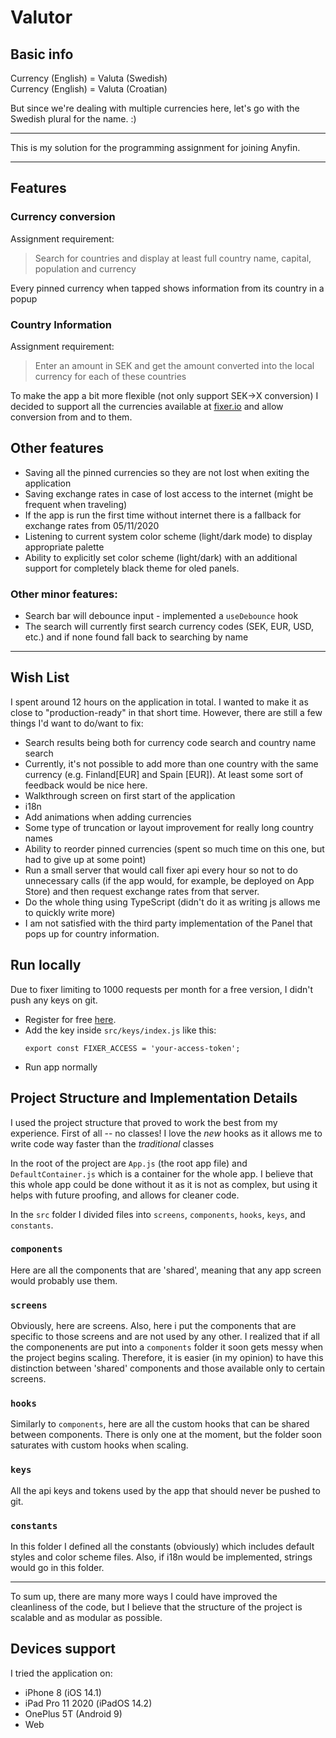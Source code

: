 # Valutor

## Basic info

Currency (English) = Valuta (Swedish)  
Currency (English) = Valuta (Croatian)

But since we're dealing with multiple currencies here, let's go with the Swedish plural for the name. :)

---

This is my solution for the programming assignment for joining Anyfin.

---

## Features

### Currency conversion

Assignment requirement:

> Search for countries and display at least full country name, capital, population and currency

Every pinned currency when tapped shows information from its country in a popup

### Country Information

Assignment requirement:

> Enter an amount in SEK and get the amount converted into the local currency for each of these countries

To make the app a bit more flexible (not only support SEK->X conversion) I decided to support all the currencies available at [fixer.io](https://fixer.io) and allow conversion from and to them.

## Other features

- Saving all the pinned currencies so they are not lost when exiting the application
- Saving exchange rates in case of lost access to the internet (might be frequent when traveling)
- If the app is run the first time without internet there is a fallback for exchange rates from 05/11/2020
- Listening to current system color scheme (light/dark mode) to display appropriate palette
- Ability to explicitly set color scheme (light/dark) with an additional support for completely black theme for oled panels.

### Other minor features:

- Search bar will debounce input - implemented a `useDebounce` hook
- The search will currently first search currency codes (SEK, EUR, USD, etc.) and if none found fall back to searching by name

---

## Wish List

I spent around 12 hours on the application in total. I wanted to make it as close to "production-ready" in that short time. However, there are still a few things I'd want to do/want to fix:

- Search results being both for currency code search and country name search
- Currently, it's not possible to add more than one country with the same currency (e.g. Finland[EUR] and Spain [EUR]). At least some sort of feedback would be nice here.
- Walkthrough screen on first start of the application
- i18n
- Add animations when adding currencies
- Some type of truncation or layout improvement for really long country names
- Ability to reorder pinned currencies (spent so much time on this one, but had to give up at some point)
- Run a small server that would call fixer api every hour so not to do unnecessary calls (if the app would, for example, be deployed on App Store) and then request exchange rates from that server.
- Do the whole thing using TypeScript (didn't do it as writing js allows me to quickly write more)
- I am not satisfied with the third party implementation of the Panel that pops up for country information.

## Run locally

Due to fixer limiting to 1000 requests per month for a free version, I didn't push any keys on git.

- Register for free [here](https://fixer.io).
- Add the key inside `src/keys/index.js` like this:
  ```
  export const FIXER_ACCESS = 'your-access-token';
  ```
- Run app normally

## Project Structure and Implementation Details

I used the project structure that proved to work the best from my experience. First of all -- no classes! I love the _new_ hooks as it allows me to write code way faster than the _traditional_ classes

In the root of the project are `App.js` (the root app file) and `DefaultContainer.js` which is a container for the whole app. I believe that this whole app could be done without it as it is not as complex, but using it helps with future proofing, and allows for cleaner code.

In the `src` folder I divided files into `screens`, `components`, `hooks`, `keys`, and `constants`.

### `components`

Here are all the components that are 'shared', meaning that any app screen would probably use them.

### `screens`

Obviously, here are screens. Also, here i put the components that are specific to those screens and are not used by any other. I realized that if all the componenents are put into a `components` folder it soon gets messy when the project begins scaling. Therefore, it is easier (in my opinion) to have this distinction between 'shared' components and those available only to certain screens.

### `hooks`

Similarly to `components`, here are all the custom hooks that can be shared between components. There is only one at the moment, but the folder soon saturates with custom hooks when scaling.

### `keys`

All the api keys and tokens used by the app that should never be pushed to git.

### `constants`

In this folder I defined all the constants (obviously) which includes default styles and color scheme files. Also, if i18n would be implemented, strings would go in this folder.

---

To sum up, there are many more ways I could have improved the cleanliness of the code, but I believe that the structure of the project is scalable and as modular as possible.

## Devices support

I tried the application on:

- iPhone 8 (iOS 14.1)
- iPad Pro 11 2020 (iPadOS 14.2)
- OnePlus 5T (Android 9)
- Web
